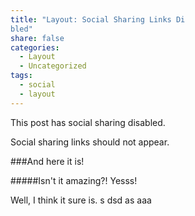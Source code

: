 ```yaml
---
title: "Layout: Social Sharing Links Di
bled"
share: false
categories:
  - Layout
  - Uncategorized
tags:
  - social
  - layout 
---
```


This post has social sharing disabled.

Social sharing links should not appear.

###And here it is!

#####Isn't it amazing?! Yesss!

Well, I think it sure is. s dsd as aaa
